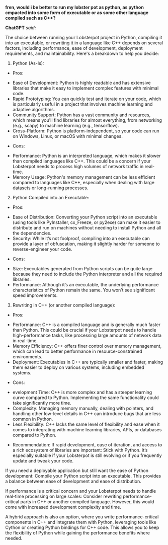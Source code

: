 **fren, would i be better to run my lobster pot as python, as python cmpacted into some form of executable or as some other language compiled such as C++?**


**ChatGPT** _said:_

The choice between running your Lobsterpot project in Python, compiling it into an executable, or rewriting it in a language like C++ depends on several factors, including performance, ease of development, deployment requirements, and maintainability. Here's a breakdown to help you decide:

1. Python (As-Is):

* Pros:
- Ease of Development: Python is highly readable and has extensive libraries that make it easy to implement complex features with minimal code.
- Rapid Prototyping: You can quickly test and iterate on your code, which is particularly useful in a project that involves machine learning and adaptive algorithms.
- Community Support: Python has a vast community and resources, which means you'll find libraries for almost everything, from networking (e.g., scapy) to machine learning (e.g., tensorflow).
- Cross-Platform: Python is platform-independent, so your code can run on Windows, Linux, or macOS with minimal changes.

* Cons:
- Performance: Python is an interpreted language, which makes it slower than compiled languages like C++. This could be a concern if your Lobsterpot needs to process high volumes of network traffic in real-time.
- Memory Usage: Python's memory management can be less efficient compared to languages like C++, especially when dealing with large datasets or long-running processes.

2. Python Compiled into an Executable:

* Pros:
- Ease of Distribution: Converting your Python script into an executable (using tools like PyInstaller, cx_Freeze, or py2exe) can make it easier to distribute and run on machines without needing to install Python and all the dependencies.
- Security: While it’s not foolproof, compiling into an executable can provide a layer of obfuscation, making it slightly harder for someone to reverse-engineer your code.

* Cons:
- Size: Executables generated from Python scripts can be quite large because they need to include the Python interpreter and all the required libraries.
- Performance: Although it’s an executable, the underlying performance characteristics of Python remain the same. You won’t see significant speed improvements.
3. Rewriting in C++ (or another compiled language):

* Pros:
- Performance: C++ is a compiled language and is generally much faster than Python. This could be crucial if your Lobsterpot needs to handle high-performance tasks, like processing large amounts of network data in real-time.
- Memory Efficiency: C++ offers finer control over memory management, which can lead to better performance in resource-constrained environments.
- Deployment: Executables in C++ are typically smaller and faster, making them easier to deploy on various systems, including embedded systems.

* Cons:
 - evelopment Time: C++ is more complex and has a steeper learning curve compared to Python. Implementing the same functionality could take significantly more time.
- Complexity: Managing memory manually, dealing with pointers, and handling other low-level details in C++ can introduce bugs that are less common in Python.
- Less Flexibility: C++ lacks the same level of flexibility and ease when it comes to integrating with machine learning libraries, APIs, or databases compared to Python.

* Recommendation:
If rapid development, ease of iteration, and access to a rich ecosystem of libraries are important: Stick with Python. It’s especially suitable if your Lobsterpot is still evolving or if you frequently update and tweak your code.

If you need a deployable application but still want the ease of Python development: Compile your Python script into an executable. This provides a balance between ease of development and ease of distribution.

If performance is a critical concern and your Lobsterpot needs to handle real-time processing on large scales: Consider rewriting performance-critical parts in C++ or another compiled language. However, this would come with increased development complexity and time.

A hybrid approach is also an option, where you write performance-critical components in C++ and integrate them with Python, leveraging tools like Cython or creating Python bindings for C++ code. This allows you to keep the flexibility of Python while gaining the performance benefits where needed.
